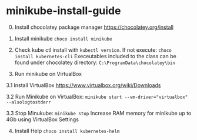 # minikube-install-guide

0. Install chocolatey package manager
https://chocolatey.org/install

1. Install minikube
`choco install minikube`

2. Check kube ctl install with `kubectl version`. If not execute: `choco install kubernetes-cli`
Execeutables included to the class can be found under chocolatey directory: `C:\ProgramData\chocolatey\bin`

3. Run minikube on VirtualBox

3.1 Install VirtualBox
https://www.virtualbox.org/wiki/Downloads

3.2 Run Minikube on VirtualBox: 
`minikube start --vm-driver="virtualbox" --alsologtostderr`

3.3 Stop Minukube:
`minikube stop`
Increase RAM memory for minikube up to 4Gb using VirtualBox Settings


4. Install Help 
`choco install kubernetes-helm`
